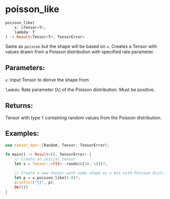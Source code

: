 # poisson_like
```rust
poisson_like(
    x: &Tensor<T>,
    lambda: T
) -> Result<Tensor<T>, TensorError>
```
Same as `poisson` but the shape will be based on `x`. Creates a Tensor with values drawn from a Poisson distribution with specified rate parameter.

## Parameters:
`x`: Input Tensor to derive the shape from

`lambda`: Rate parameter (λ) of the Poisson distribution. Must be positive.

## Returns:
Tensor with type `T` containing random values from the Poisson distribution.

## Examples:
```rust
use tensor_dyn::{Random, Tensor, TensorError};

fn main() -> Result<(), TensorError> {
    // Create an initial tensor
    let x = Tensor::<f32>::randn(&[10, 10])?;
    
    // Create a new tensor with same shape as x but with Poisson distribution
    let p = x.poisson_like(5.0)?;
    println!("{}", p);
    Ok(())
}
```
